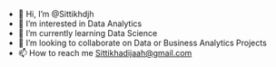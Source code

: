- 👋 Hi, I’m @Sittikhdjh
- 👀 I’m interested in Data Analytics
- 🌱 I’m currently learning Data Science
- 💞️ I’m looking to collaborate on Data or Business Analytics Projects
- 📫 How to reach me Sittikhadijaah@gmail.com

<!---
Sittikhdjh/Sittikhdjh is a ✨ special ✨ repository because its `README.md` (this file) appears on your GitHub profile.
You can click the Preview link to take a look at your changes.
--->
